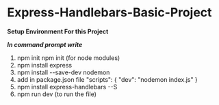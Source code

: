 # Express-Handlebars-Basic-Project

**Setup Environment For this Project**

 ***In command prompt write***

 1. npm init npm init (for node modules)
 2. npm install express 
 3. npm install --save-dev nodemon
 4. add in package.json file
        "scripts": {
            "dev": "nodemon index.js"
        }
 5. npm install express-handlebars --S
 6. npm run dev (to run the file)
